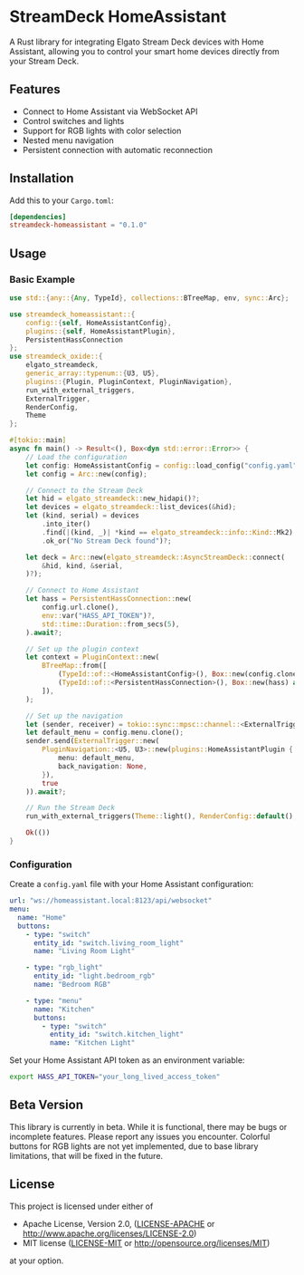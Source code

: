 # StreamDeck HomeAssistant

A Rust library for integrating Elgato Stream Deck devices with Home Assistant,
allowing you to control your smart home devices directly from your Stream Deck.

## Features

- Connect to Home Assistant via WebSocket API
- Control switches and lights
- Support for RGB lights with color selection
- Nested menu navigation
- Persistent connection with automatic reconnection

## Installation

Add this to your `Cargo.toml`:

```toml
[dependencies]
streamdeck-homeassistant = "0.1.0"
```

## Usage

### Basic Example

```rust
use std::{any::{Any, TypeId}, collections::BTreeMap, env, sync::Arc};

use streamdeck_homeassistant::{
    config::{self, HomeAssistantConfig},
    plugins::{self, HomeAssistantPlugin},
    PersistentHassConnection
};
use streamdeck_oxide::{
    elgato_streamdeck, 
    generic_array::typenum::{U3, U5}, 
    plugins::{Plugin, PluginContext, PluginNavigation}, 
    run_with_external_triggers, 
    ExternalTrigger, 
    RenderConfig, 
    Theme
};

#[tokio::main]
async fn main() -> Result<(), Box<dyn std::error::Error>> {
    // Load the configuration
    let config: HomeAssistantConfig = config::load_config("config.yaml")?;
    let config = Arc::new(config);

    // Connect to the Stream Deck
    let hid = elgato_streamdeck::new_hidapi()?;
    let devices = elgato_streamdeck::list_devices(&hid);
    let (kind, serial) = devices
        .into_iter()
        .find(|(kind, _)| *kind == elgato_streamdeck::info::Kind::Mk2)
        .ok_or("No Stream Deck found")?;

    let deck = Arc::new(elgato_streamdeck::AsyncStreamDeck::connect(
        &hid, kind, &serial,
    )?);

    // Connect to Home Assistant
    let hass = PersistentHassConnection::new(
        config.url.clone(),
        env::var("HASS_API_TOKEN")?,
        std::time::Duration::from_secs(5),
    ).await?;

    // Set up the plugin context
    let context = PluginContext::new(
        BTreeMap::from([
            (TypeId::of::<HomeAssistantConfig>(), Box::new(config.clone()) as Box<dyn Any + Send + Sync>),
            (TypeId::of::<PersistentHassConnection>(), Box::new(hass) as Box<dyn Any + Send + Sync>),
        ]),
    );

    // Set up the navigation
    let (sender, receiver) = tokio::sync::mpsc::channel::<ExternalTrigger<PluginNavigation<U5, U3>, U5, U3, PluginContext>>(1);
    let default_menu = config.menu.clone();
    sender.send(ExternalTrigger::new(
        PluginNavigation::<U5, U3>::new(plugins::HomeAssistantPlugin {
            menu: default_menu,
            back_navigation: None,
        }),
        true
    )).await?;

    // Run the Stream Deck
    run_with_external_triggers(Theme::light(), RenderConfig::default(), deck, context, receiver).await?;

    Ok(())
}
```

### Configuration

Create a `config.yaml` file with your Home Assistant configuration:

```yaml
url: "ws://homeassistant.local:8123/api/websocket"
menu:
  name: "Home"
  buttons:
    - type: "switch"
      entity_id: "switch.living_room_light"
      name: "Living Room Light"

    - type: "rgb_light"
      entity_id: "light.bedroom_rgb"
      name: "Bedroom RGB"

    - type: "menu"
      name: "Kitchen"
      buttons:
        - type: "switch"
          entity_id: "switch.kitchen_light"
          name: "Kitchen Light"
```

Set your Home Assistant API token as an environment variable:

```bash
export HASS_API_TOKEN="your_long_lived_access_token"
```

## Beta Version

This library is currently in beta. While it is functional, there may be bugs or
incomplete features. Please report any issues you encounter. Colorful buttons
for RGB lights are not yet implemented, due to base library limitations, that
will be fixed in the future.

## License

This project is licensed under either of

- Apache License, Version 2.0, ([LICENSE-APACHE](LICENSE-APACHE) or
  http://www.apache.org/licenses/LICENSE-2.0)
- MIT license ([LICENSE-MIT](LICENSE-MIT) or http://opensource.org/licenses/MIT)

at your option.
